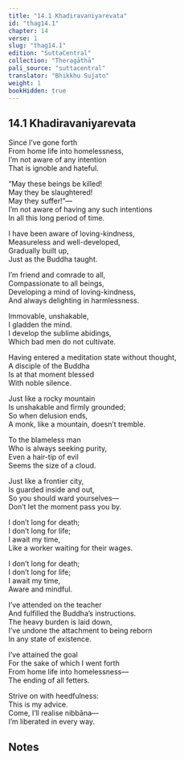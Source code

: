 ```yaml
---
title: "14.1 Khadiravaniyarevata"
id: "thag14.1"
chapter: 14
verse: 1
slug: "thag14.1"
edition: "SuttaCentral"
collection: "Theragāthā"
pali_source: "suttacentral"
translator: "Bhikkhu Sujato"
weight: 1
bookHidden: true
---
```


## 14.1 Khadiravaniyarevata  


Since I’ve gone forth  
From home life into homelessness,  
I’m not aware of any intention  
That is ignoble and hateful.  

“May these beings be killed!  
May they be slaughtered!  
May they suffer!”—  
I’m not aware of having any such intentions  
In all this long period of time.  

I have been aware of loving-kindness,  
Measureless and well-developed,  
Gradually built up,  
Just as the Buddha taught.  

I’m friend and comrade to all,  
Compassionate to all beings,  
Developing a mind of loving-kindness,  
And always delighting in harmlessness.  

Immovable, unshakable,  
I gladden the mind.  
I develop the sublime abidings,  
Which bad men do not cultivate.  

Having entered a meditation state without thought,  
A disciple of the Buddha  
Is at that moment blessed  
With noble silence.  

Just like a rocky mountain  
Is unshakable and firmly grounded;  
So when delusion ends,  
A monk, like a mountain, doesn’t tremble.  

To the blameless man  
Who is always seeking purity,  
Even a hair-tip of evil  
Seems the size of a cloud.  

Just like a frontier city,  
Is guarded inside and out,  
So you should ward yourselves—  
Don’t let the moment pass you by.  

I don’t long for death;  
I don’t long for life;  
I await my time,  
Like a worker waiting for their wages.  

I don’t long for death;  
I don’t long for life;  
I await my time,  
Aware and mindful.  

I’ve attended on the teacher  
And fulfilled the Buddha’s instructions.  
The heavy burden is laid down,  
I’ve undone the attachment to being reborn  
In any state of existence.  

I’ve attained the goal  
For the sake of which I went forth  
From home life into homelessness—  
The ending of all fetters.  

Strive on with heedfulness:  
This is my advice.  
Come, I’ll realise nibbāna—  
I’m liberated in every way.

## Notes